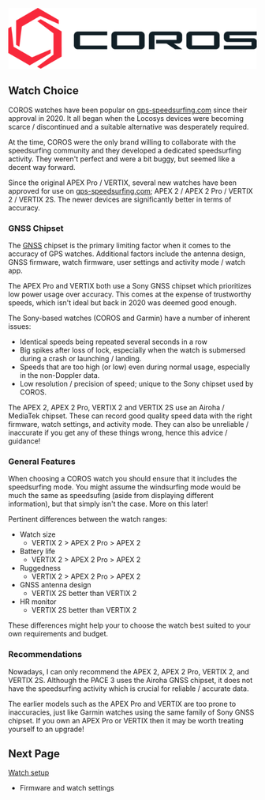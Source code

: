 ![GP3S Logo](../img/COROS_Wearables_Logo.png)



## Watch Choice

COROS watches have been popular on [gps-speedsurfing.com](https://www.gps-speedsurfing.com/) since their approval in 2020. It all began when the Locosys devices were becoming scarce / discontinued and a suitable alternative was desperately required.

At the time, COROS were the only brand willing to collaborate with the speedsurfing community and they developed a dedicated speedsurfing activity. They weren't perfect and were a bit buggy, but seemed like a decent way forward.

Since the original APEX Pro / VERTIX, several new watches have been approved for use on [gps-speedsurfing.com](https://www.gps-speedsurfing.com/); APEX 2 / APEX 2 Pro / VERTIX 2 / VERTIX 2S. The newer devices are significantly better in terms of accuracy.



### GNSS Chipset

The [GNSS](https://en.wikipedia.org/wiki/Satellite_navigation) chipset is the primary limiting factor when it comes to the accuracy of GPS watches. Additional factors include the antenna design, GNSS firmware, watch firmware, user settings and activity mode / watch app.

The APEX Pro and VERTIX both use a Sony GNSS chipset which prioritizes low power usage over accuracy. This comes at the expense of trustworthy speeds, which isn't ideal but back in 2020 was deemed good enough.

The Sony-based watches (COROS and Garmin) have a number of inherent issues:

- Identical speeds being repeated several seconds in a row
- Big spikes after loss of lock, especially when the watch is submersed during a crash or launching / landing.
- Speeds that are too high (or low) even during normal usage, especially in the non-Doppler data.
- Low resolution / precision of speed; unique to the Sony chipset used by COROS.

The APEX 2, APEX 2 Pro, VERTIX 2 and VERTIX 2S use an Airoha / MediaTek chipset. These can record good quality speed data with the right firmware, watch settings, and activity mode. They can also be unreliable / inaccurate if you get any of these things wrong, hence this advice / guidance!



### General Features

When choosing a COROS watch you should ensure that it includes the speedsurfing mode. You might assume the windsurfing mode would be much the same as speedsufing (aside from displaying different information), but that simply isn't the case. More on this later!

Pertinent differences between the watch ranges:

- Watch size
  - VERTIX 2 > APEX 2 Pro > APEX 2
- Battery life
  - VERTIX 2 > APEX 2 Pro > APEX 2
- Ruggedness
  - VERTIX 2 > APEX 2 Pro > APEX 2
- GNSS antenna design
  - VERTIX 2S better than VERTIX 2
- HR monitor
  - VERTIX 2S better than VERTIX 2


These differences might help your to choose the watch best suited to your own requirements and budget.



### Recommendations

Nowadays, I can only recommend the APEX 2, APEX 2 Pro, VERTIX 2, and VERTIX 2S. Although the PACE 3 uses the Airoha GNSS chipset, it does not have the speedsurfing activity which is crucial for reliable / accurate data.

The earlier models such as the APEX Pro and VERTIX are too prone to inaccuracies, just like Garmin watches using the same family of Sony GNSS chipset. If you own an APEX Pro or VERTIX then it may be worth treating yourself to an upgrade!



## Next Page

[Watch setup](../setup/README.md)

- Firmware and watch settings

